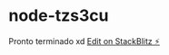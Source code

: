 # node-tzs3cu

Pronto terminado xd
[Edit on StackBlitz ⚡️](https://stackblitz.com/edit/node-tzs3cu)
